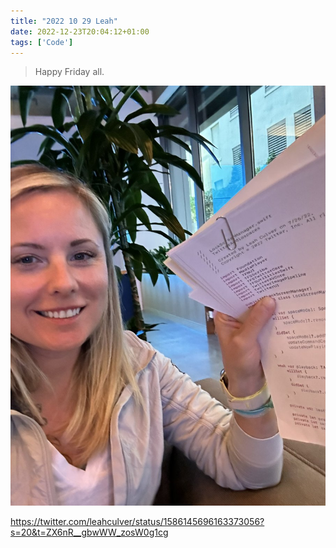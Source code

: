 ```yaml
---
title: "2022 10 29 Leah"
date: 2022-12-23T20:04:12+01:00
tags: ['Code']
---
```



> Happy Friday all.

![](leah.jpg)

https://twitter.com/leahculver/status/1586145696163373056?s=20&t=ZX6nR__gbwWW_zosW0g1cg
